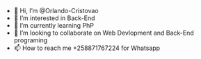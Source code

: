 - 👋 Hi, I’m @Orlando-Cristovao
- 👀 I’m interested in Back-End
- 🌱 I’m currently learning PhP
- 💞️ I’m looking to collaborate on Web Devlopment and Back-End programing
- 📫 How to reach me +258871767224 for Whatsapp

<!---
Ocap-Hub/Ocap-Hub is a ✨ special ✨ repository because its `README.md` (this file) appears on your GitHub profile.
You can click the Preview link to take a look at your changes.
--->
